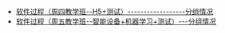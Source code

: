 - [软件过程（周四教学班--H5+测试）------------------分组情况](https://github.com/onest-qile/Software-Process/tree/master/%E8%BD%AF%E4%BB%B6%E8%BF%87%E7%A8%8B%EF%BC%88%E5%91%A8%E5%9B%9B%E6%95%99%E5%AD%A6%E7%8F%AD--H5%2B%E6%B5%8B%E8%AF%95%EF%BC%89)
- [软件过程（周五教学班--智能设备+机器学习+测试）---分组情况](https://github.com/onest-qile/Software-Process/tree/master/%E8%BD%AF%E4%BB%B6%E8%BF%87%E7%A8%8B%EF%BC%88%E5%91%A8%E4%BA%94%E6%95%99%E5%AD%A6%E7%8F%AD--%E6%99%BA%E8%83%BD%E8%AE%BE%E5%A4%87%2B%E6%9C%BA%E5%99%A8%E5%AD%A6%E4%B9%A0%2B%E6%B5%8B%E8%AF%95%EF%BC%89)
